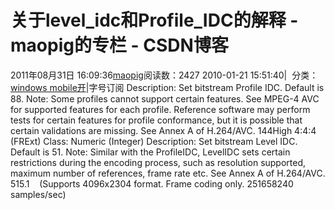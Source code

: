 # 关于level_idc和Profile_IDC的解释 - maopig的专栏 - CSDN博客
2011年08月31日 16:09:36[maopig](https://me.csdn.net/maopig)阅读数：2427
2010-01-21 15:51:40|  分类：[windows mobile开](http://blog.163.com/cgq_i/blog/#m=0&t=1&c=fks_087068086084084070085080080095083084089068083095084064)|字号订阅
Description: Set bitstream Profile IDC. Default is 88.
Note: Some profiles cannot support certain features. See MPEG-4 AVC for supported features for each profile. Reference software may perform tests for certain features for profile conformance, but it is possible that certain
 validations are missing. See Annex A of H.264/AVC.
144High 4:4:4 (FRExt)
Class: Numeric (Integer)
Description: Set bitstream Level IDC. Default is 51.
Note: Similar with the ProfileIDC, LevelIDC sets certain restrictions during the encoding process, such as resolution supported, maximum number of references, frame rate etc. See Annex A of H.264/AVC.
515.1    (Supports 4096x2304 format. Frame coding only. 251658240 samples/sec)
